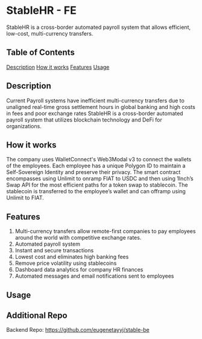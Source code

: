 # StableHR - FE 
StableHR is a cross-border automated payroll system that allows efficient, low-cost, multi-currency transfers. 

## Table of Contents 
[Description](#description)
[How it works](#Howitworks)
[Features](#features) 
[Usage](#usage) 

## Description 
Current Payroll systems have inefficient multi-currency transfers due to unaligned real-time gross settlement hours in global banking and high costs in fees and poor exchange rates StableHR is a cross-border automated payroll system that utilizes blockchain technology and DeFi for organizations. 

## How it works
The company uses WalletConnect's Web3Modal v3 to connect the wallets of the employees. Each employee has a unique Polygon ID to maintain a Self-Sovereign Identity and preserve their privacy. The smart contract encompasses using Unlimit to onramp FIAT to USDC and then using 1Inch’s Swap API for the most efficient paths for a token swap to stablecoin. The stablecoin is transferred to the employee’s wallet and can offramp using Unlimit to FIAT.

## Features
1) Multi-currency transfers allow remote-first companies to pay employees around the world with competitive exchange rates. 
2) Automated payroll system 
3) Instant and secure transactions
4) Lowest cost and eliminates high banking fees
5) Remove price volatility using stablecoins
6) Dashboard data analytics for company HR finances
7) Automated messages and email notifications sent to employees 

## Usage 


## Additional Repo 
Backend Repo: https://github.com/eugenetayyj/stable-be 
